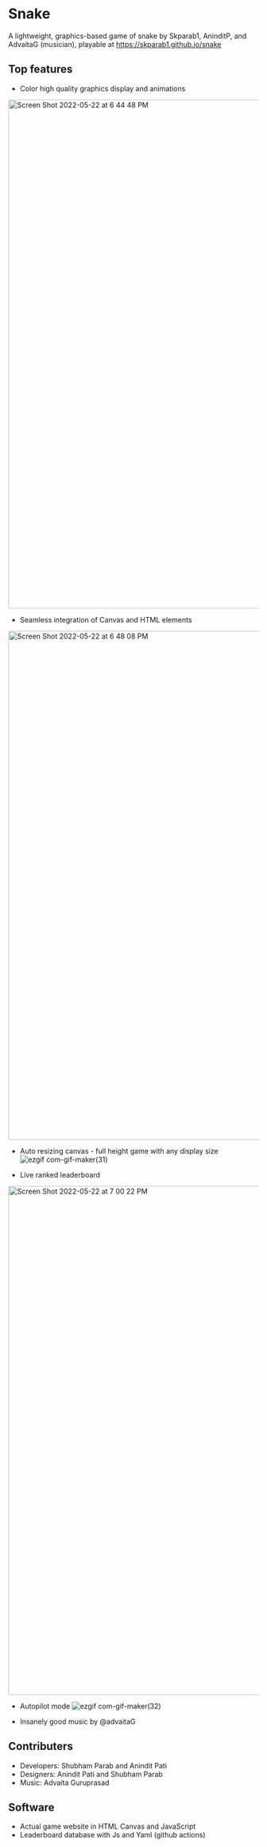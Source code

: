 # Snake
 A lightweight, graphics-based game of snake by Skparab1, AninditP, and AdvaitaG (musician), playable at https://skparab1.github.io/snake
 
## Top features
- Color high quality graphics display and animations
<img width="1024" alt="Screen Shot 2022-05-22 at 6 44 48 PM" src="https://user-images.githubusercontent.com/71990977/169728020-c3d214a8-010b-46c9-90b3-0f07517d2885.png">

- Seamless integration of Canvas and HTML elements
<img width="1024" alt="Screen Shot 2022-05-22 at 6 48 08 PM" src="https://user-images.githubusercontent.com/71990977/169728626-3c7a2ce1-972f-49e2-aa3f-f2e558ee1add.png">

- Auto resizing canvas - full height game with any display size
![ezgif com-gif-maker(31)](https://user-images.githubusercontent.com/71990977/169729074-acca5788-f2fb-42a5-bc32-9a0c54a268db.gif)

- Live ranked leaderboard
<img width="1024" alt="Screen Shot 2022-05-22 at 7 00 22 PM" src="https://user-images.githubusercontent.com/71990977/169729400-46f03ff1-a43e-48dc-8e83-4eb55f602ee6.png">

- Autopilot mode
![ezgif com-gif-maker(32)](https://user-images.githubusercontent.com/71990977/169730179-08b9f20f-6f48-45e9-b2a8-860a8f5e7ed5.gif)

- Insanely good music by @advaitaG

## Contributers
- Developers: Shubham Parab and Anindit Pati
- Designers: Anindit Pati and Shubham Parab
- Music: Advaita Guruprasad

## Software
- Actual game website in HTML Canvas and JavaScript
- Leaderboard database with Js and Yaml (github actions)
